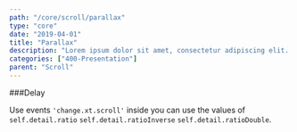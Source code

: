```yaml
---
path: "/core/scroll/parallax"
type: "core"
date: "2019-04-01"
title: "Parallax"
description: "Lorem ipsum dolor sit amet, consectetur adipiscing elit. Nunc tempus laoreet leo sit amet iaculis."
categories: ["400-Presentation"]
parent: "Scroll"
---
```


###Delay

Use events `'change.xt.scroll'` inside you can use the values of `self.detail.ratio` `self.detail.ratioInverse` `self.detail.ratioDouble`.

<demo>
  <div class="demo_item" data-iframe="iframe/demos/scroll/parallax">
  </div>
</demo>
